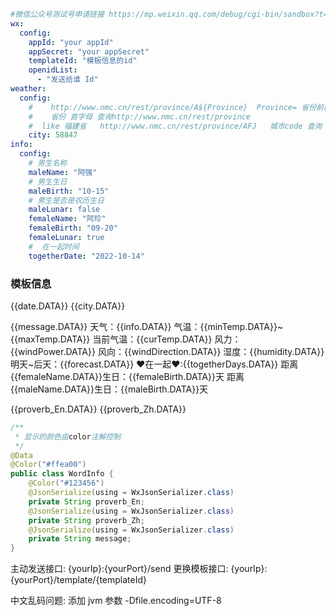 ```yaml
#微信公众号测试号申请链接 https://mp.weixin.qq.com/debug/cgi-bin/sandbox?t=sandbox/login
wx:
  config:
    appId: "your appId"
    appSecret: "your appSecret"
    templateId: "模板信息的id"
    openidList:
      - "发送给谁 Id"
weather:
  config:
    #    http://www.nmc.cn/rest/province/A${Province}  Province= 省份前两个首字母大写
    #    省份 首字母 查询http://www.nmc.cn/rest/province
    #  like 福建省   http://www.nmc.cn/rest/province/AFJ   城市code 查询
    city: 58847
info:
  config:
    # 男生名称 
    maleName: "阿强"
    # 男生生日
    maleBirth: "10-15"
    # 男生是否是农历生日
    maleLunar: false
    femaleName: "阿珍"
    femaleBirth: "09-20"
    femaleLunar: true
    #  在一起时间
    togetherDate: "2022-10-14"
```

### 模板信息 
{{date.DATA}}  {{city.DATA}}

{{message.DATA}}
天气：{{info.DATA}} 气温：{{minTemp.DATA}}~{{maxTemp.DATA}}  当前气温：{{curTemp.DATA}}
风力：{{windPower.DATA}}  风向：{{windDirection.DATA}}  湿度：{{humidity.DATA}}
明天~后天：{{forecast.DATA}}
♥在一起♥:{{togetherDays.DATA}}
距离{{femaleName.DATA}}生日：{{femaleBirth.DATA}}天
距离{{maleName.DATA}}生日：{{maleBirth.DATA}}天

{{proverb_En.DATA}}
{{proverb_Zh.DATA}}


```java
/**
 * 显示的颜色由color注解控制
 */
@Data
@Color("#ffea00")
public class WordInfo {
    @Color("#123456")
    @JsonSerialize(using = WxJsonSerializer.class)
    private String proverb_En;
    @JsonSerialize(using = WxJsonSerializer.class)
    private String proverb_Zh;
    @JsonSerialize(using = WxJsonSerializer.class)
    private String message;
}
```

主动发送接口: {yourIp}:{yourPort}/send 
更换模板接口: {yourIp}:{yourPort}/template/{templateId}  


中文乱码问题: 
添加 jvm 参数 -Dfile.encoding=UTF-8